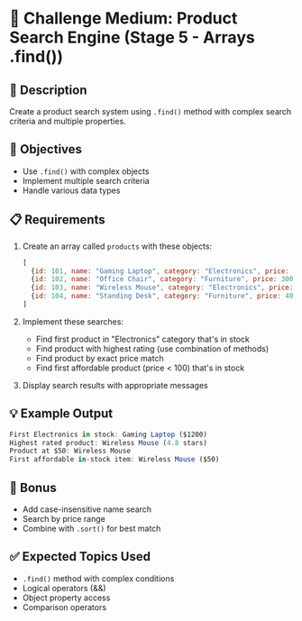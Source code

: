# 🎯 Challenge Medium: Product Search Engine (Stage 5 - Arrays .find())

## 📝 Description

Create a product search system using `.find()` method with complex search criteria and multiple properties.

## 🎯 Objectives

- Use `.find()` with complex objects
- Implement multiple search criteria
- Handle various data types

## 📋 Requirements

1. Create an array called `products` with these objects:

   ```javascript
   [
     {id: 101, name: "Gaming Laptop", category: "Electronics", price: 1200, inStock: true, rating: 4.5},
     {id: 102, name: "Office Chair", category: "Furniture", price: 300, inStock: false, rating: 4.2},
     {id: 103, name: "Wireless Mouse", category: "Electronics", price: 50, inStock: true, rating: 4.8},
     {id: 104, name: "Standing Desk", category: "Furniture", price: 400, inStock: true, rating: 4.3}
   ]
   ```

2. Implement these searches:
   - Find first product in "Electronics" category that's in stock
   - Find product with highest rating (use combination of methods)
   - Find product by exact price match
   - Find first affordable product (price < 100) that's in stock

3. Display search results with appropriate messages

## 💡 Example Output

```javascript
First Electronics in stock: Gaming Laptop ($1200)
Highest rated product: Wireless Mouse (4.8 stars)
Product at $50: Wireless Mouse
First affordable in-stock item: Wireless Mouse ($50)
```

## 🚀 Bonus

- Add case-insensitive name search
- Search by price range
- Combine with `.sort()` for best match

## ✅ Expected Topics Used

- `.find()` method with complex conditions
- Logical operators (&&)
- Object property access
- Comparison operators

